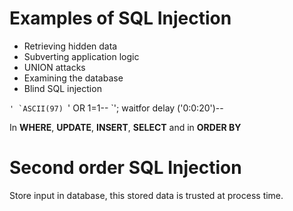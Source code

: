 # Examples of SQL Injection

* Retrieving hidden data
* Subverting application logic
* UNION attacks
* Examining the database
* Blind SQL injection

``'
`ASCII(97)
``' OR 1=1--
`'; waitfor delay ('0:0:20')--

In **WHERE**, **UPDATE**, **INSERT**, **SELECT** and in **ORDER BY**

# Second order SQL Injection
Store input in database, this stored data is trusted at process time.


